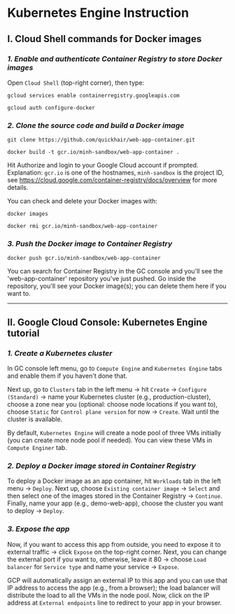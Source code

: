 # Kubernetes Engine Instruction

## **I. Cloud Shell commands for Docker images**

### **_1. Enable and authenticate Container Registry to store Docker images_**

Open `Cloud Shell` (top-right corner), then type:

`gcloud services enable containerregistry.googleapis.com`

`gcloud auth configure-docker`

### **_2. Clone the source code and build a Docker image_**

`git clone https://github.com/quickhair/web-app-container.git`

`docker build -t gcr.io/minh-sandbox/web-app-container .`

Hit Authorize and login to your Google Cloud account if prompted. Explanation: `gcr.io` is one of the hostnames, `minh-sandbox` is the project ID, see https://cloud.google.com/container-registry/docs/overview for more details.

You can check and delete your Docker images with:

`docker images`

`docker rmi gcr.io/minh-sandbox/web-app-container`

### **_3. Push the Docker image to Container Registry_**

`docker push gcr.io/minh-sandbox/web-app-container`

You can search for Container Registry in the GC console and you'll see the 'web-app-container' repository you've just pushed. Go inside the repository, you'll see your Docker image(s); you can delete them here if you want to.

----------------------------------------------------------------------------------------------------

## **II. Google Cloud Console: Kubernetes Engine tutorial**

### **_1. Create a Kubernetes cluster_**

In GC console left menu, go to `Compute Engine` and `Kubernetes Engine` tabs and enable them if you haven't done that.

Next up, go to `Clusters` tab in the left menu -> hit `Create` -> `Configure (Standard)` -> name your Kubernetes cluster (e.g., production-cluster), choose a zone near you (optional: choose node locations if you want to), choose `Static` for `Control plane version` for now -> `Create`. Wait until the cluster is available.

By default, `Kubernetes Engine` will create a node pool of three VMs initially (you can create more node pool if needed). You can view these VMs in `Compute Enginer` tab.

### **_2. Deploy a Docker image stored in Container Registry_**

To deploy a Docker image as an app container, hit `Workloads` tab in the left menu -> `Deploy`. Next up, choose `Existing container image` -> `Select` and then select one of the images stored in the Container Registry -> `Continue`. Finally, name your app (e.g., demo-web-app), choose the cluster you want to deploy -> `Deploy`.

### **_3. Expose the app_**

Now, if you want to access this app from outside, you need to expose it to external traffic -> click `Expose` on the top-right corner. Next, you can change the external port if you want to, otherwise, leave it 80 -> choose `Load balancer` for `Service type` and name your service -> `Expose`.

GCP will automatically assign an external IP to this app and you can use that IP address to access the app (e.g., from a browser); the load balancer will distribute the load to all the VMs in the node pool. Now, click on the IP address at `External endpoints` line to redirect to your app in your browser.
